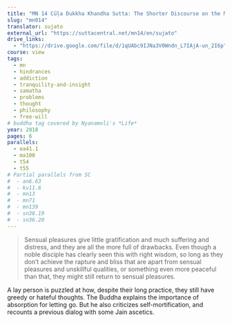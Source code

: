 ```yaml
---
title: "MN 14 Cūḷa Dukkha Khandha Sutta: The Shorter Discourse on the Mass of Suffering"
slug: "mn014"
translator: sujato
external_url: "https://suttacentral.net/mn14/en/sujato"
drive_links:
  - "https://drive.google.com/file/d/1qUAbc9IJNa3V0Wndn_L7IAjA-un_2I6p"
course: view
tags:
  - mn
  - hindrances
  - addiction
  - tranquility-and-insight
  - samatha
  - problems
  - thought
  - philosophy
  - free-will
# buddha tag covered by Nyanamoli's *Life*
year: 2018
pages: 6
parallels:
  - ea41.1
  - ma100
  - t54
  - t55
# Partial parallels from SC
#  - an6.63
#  - kv11.6
#  - mn13
#  - mn71
#  - mn139
#  - sn36.19
#  - sn36.20
---
```


> Sensual pleasures give little gratification and much suffering and distress, and they are all the more full of drawbacks. Even though a noble disciple has clearly seen this with right wisdom, so long as they don’t achieve the rapture and bliss that are apart from sensual pleasures and unskillful qualities, or something even more peaceful than that, they might still return to sensual pleasures.

A lay person is puzzled at how, despite their long practice, they still have greedy or hateful thoughts. The Buddha explains the importance of absorption for letting go. But he also criticizes self-mortification, and recounts a previous dialog with some Jain ascetics.

